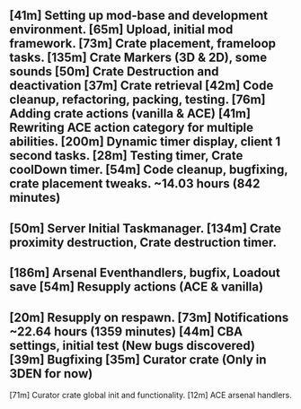 [41m]  Setting up mod-base and development environment.
[65m]  Upload, initial mod framework.
[73m]  Crate placement, frameloop tasks.
[135m] Crate Markers (3D & 2D), some sounds
[50m]  Crate Destruction and deactivation
[37m]  Crate retrieval
[42m]  Code cleanup, refactoring, packing, testing.
[76m]  Adding crate actions (vanilla & ACE)
[41m]  Rewriting ACE action category for multiple abilities.
[200m] Dynamic timer display, client 1 second tasks.
[28m]  Testing timer, Crate coolDown timer.
[54m]  Code cleanup, bugfixing, crate placement tweaks.
~14.03 hours (842 minutes)
---
[50m]  Server Initial Taskmanager.
[134m] Crate proximity destruction, Crate destruction timer.
---
[186m] Arsenal Eventhandlers, bugfix, Loadout save
[54m]  Resupply actions (ACE & vanilla)
---
[20m]  Resupply on respawn.
[73m]  Notifications
~22.64 hours (1359 minutes)
[44m] CBA settings, initial test (New bugs discovered)
[39m] Bugfixing
[35m] Curator crate (Only in 3DEN for now)
---
[71m] Curator crate global init and functionality.
[12m] ACE arsenal handlers.
